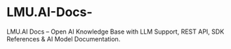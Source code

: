 # LMU.AI-Docs-
LMU.AI Docs – Open AI Knowledge Base with LLM Support, REST API, SDK References &amp; AI Model Documentation.
